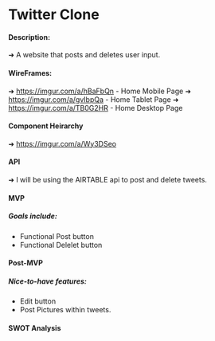 # Twitter Clone

#### Description:
➜ A website that posts and deletes user input. 

#### WireFrames:
➜ https://imgur.com/a/hBaFbQn - Home Mobile Page
➜ https://imgur.com/a/gvIbpQa - Home Tablet Page
➜ https://imgur.com/a/TB0G2HR - Home Desktop Page


#### Component Heirarchy
➜ https://imgur.com/a/Wy3DSeo

#### API 
➜ I will be using the AIRTABLE api to post and delete tweets.

#### MVP
##### Goals include:
- Functional Post button
- Functional Delelet button


#### Post-MVP
##### Nice-to-have features:
- Edit button
- Post Pictures within tweets.

#### SWOT Analysis